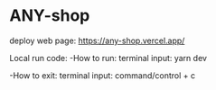 # ANY-shop

deploy web page: https://any-shop.vercel.app/

Local run code:
-How to run:
terminal input: yarn dev

-How to exit:
terminal input: command/control + c


